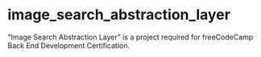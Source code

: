 # image_search_abstraction_layer
"Image Search Abstraction Layer" is a project required for freeCodeCamp Back End Development Certification.
